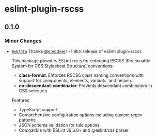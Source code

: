 # eslint-plugin-rscss

## 0.1.0

### Minor Changes

- [`0ebfdfa`](https://github.com/elecdeer/eslint-plugin-rscss/commit/0ebfdfafcc1b6d6c177e9d26f615999be3e01eee) Thanks [@elecdeer](https://github.com/elecdeer)! - Initial release of eslint-plugin-rscss

  This package provides ESLint rules for enforcing RSCSS (Reasonable System for CSS Stylesheet Structure) conventions:

  - **class-format**: Enforces RSCSS class naming conventions with support for components, elements, variants, and helpers
  - **no-descendant-combinator**: Prevents descendant combinators in CSS selectors

  Features:

  - TypeScript support
  - Comprehensive configuration options including custom regex patterns
  - JSON schema validation for rule options
  - Compatible with ESLint v9.6.0+ and @eslint/css parser
